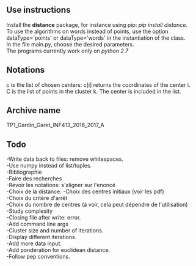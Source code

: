 Use instructions
----------------
Install the **distance** package, for instance using pip: _pip install distance_.  
To use the algorithms on words instead of points, use the option dataType='points' 
or dataType='words' in the instantiation of the class.  
In the file main.py, choose the desired parameters.  
The programs currently work only on _python 2.7_  


Notations
---------
c is the list of chosen centers: c[i] returns the coordinates of the center i.  
C is the list of points in the cluster k. The center is included in the list.  


Archive name
------------
TP1_Gardin_Garet_INF413_2016_2017_A


Todo
----
-Write data back to files: remove whitespaces.  
-Use numpy instead of list/tuples.  
-Bibliographie  
-Faire des recherches  
-Revoir les notations: s'aligner sur l'enoncé  
-Choix de la distance.
-Choix des centres initiaux (voir les pdf)  
-Choix du critère d'arrêt  
-Choix du nombre de centres (à voir, cela peut dépendre de l'utilisation)  
-Study complexity  
-Closing file after write: error.  
-Add command line args  
-Cluster size and number of iterations.  
-Display different iterations.  
-Add more data input.  
-Add ponderation for euclidean distance.  
-Follow pep conventions.  